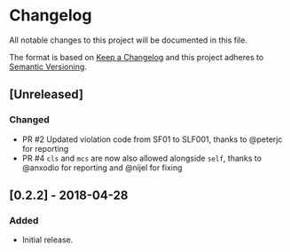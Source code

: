 # Changelog
All notable changes to this project will be documented in this file.

The format is based on [Keep a Changelog](http://keepachangelog.com/en/1.0.0/)
and this project adheres to [Semantic Versioning](http://semver.org/spec/v2.0.0.html).

## [Unreleased]
### Changed
- PR #2 Updated violation code from SF01 to SLF001, thanks to @peterjc for reporting
- PR #4 `cls` and `mcs` are now also allowed alongside `self`, thanks to @anxodio for reporting and @nijel for fixing

## [0.2.2] - 2018-04-28
### Added
- Initial release.
